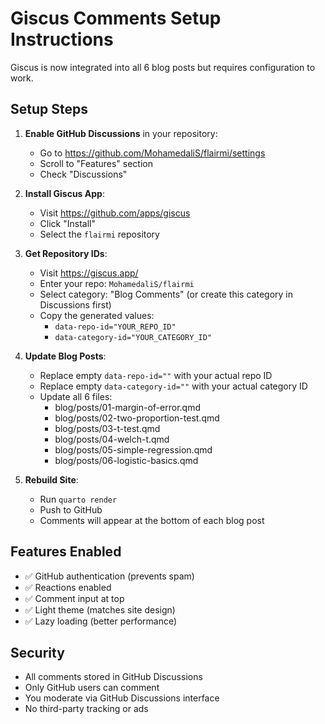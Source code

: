 # Giscus Comments Setup Instructions

Giscus is now integrated into all 6 blog posts but requires configuration to work.

## Setup Steps

1. **Enable GitHub Discussions** in your repository:
   - Go to https://github.com/MohamedaliS/flairmi/settings
   - Scroll to "Features" section
   - Check "Discussions"

2. **Install Giscus App**:
   - Visit https://github.com/apps/giscus
   - Click "Install"
   - Select the `flairmi` repository

3. **Get Repository IDs**:
   - Visit https://giscus.app/
   - Enter your repo: `MohamedaliS/flairmi`
   - Select category: "Blog Comments" (or create this category in Discussions first)
   - Copy the generated values:
     - `data-repo-id="YOUR_REPO_ID"`
     - `data-category-id="YOUR_CATEGORY_ID"`

4. **Update Blog Posts**:
   - Replace empty `data-repo-id=""` with your actual repo ID
   - Replace empty `data-category-id=""` with your actual category ID
   - Update all 6 files:
     - blog/posts/01-margin-of-error.qmd
     - blog/posts/02-two-proportion-test.qmd
     - blog/posts/03-t-test.qmd
     - blog/posts/04-welch-t.qmd
     - blog/posts/05-simple-regression.qmd
     - blog/posts/06-logistic-basics.qmd

5. **Rebuild Site**:
   - Run `quarto render`
   - Push to GitHub
   - Comments will appear at the bottom of each blog post

## Features Enabled

- ✅ GitHub authentication (prevents spam)
- ✅ Reactions enabled
- ✅ Comment input at top
- ✅ Light theme (matches site design)
- ✅ Lazy loading (better performance)

## Security

- All comments stored in GitHub Discussions
- Only GitHub users can comment
- You moderate via GitHub Discussions interface
- No third-party tracking or ads
